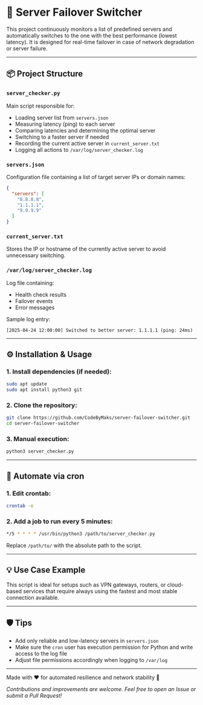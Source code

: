 # 🚀 Server Failover Switcher

This project continuously monitors a list of predefined servers and automatically switches to the one with the best performance (lowest latency). It is designed for real-time failover in case of network degradation or server failure.

---

## 📦 Project Structure

### `server_checker.py`
Main script responsible for:
- Loading server list from `servers.json`
- Measuring latency (ping) to each server
- Comparing latencies and determining the optimal server
- Switching to a faster server if needed
- Recording the current active server in `current_server.txt`
- Logging all actions to `/var/log/server_checker.log`

### `servers.json`
Configuration file containing a list of target server IPs or domain names:
```json
{
  "servers": [
    "8.8.8.8",
    "1.1.1.1",
    "9.9.9.9"
  ]
}
```

### `current_server.txt`
Stores the IP or hostname of the currently active server to avoid unnecessary switching.

### `/var/log/server_checker.log`
Log file containing:
- Health check results
- Failover events
- Error messages

Sample log entry:
```
[2025-04-24 12:00:00] Switched to better server: 1.1.1.1 (ping: 24ms)
```

---

## ⚙️ Installation & Usage

### 1. Install dependencies (if needed):
```bash
sudo apt update
sudo apt install python3 git
```

### 2. Clone the repository:
```bash
git clone https://github.com/CodeByMaks/server-failover-switcher.git
cd server-failover-switcher
```

### 3. Manual execution:
```bash
python3 server_checker.py
```

---

## 🔁 Automate via cron

### 1. Edit crontab:
```bash
crontab -e
```

### 2. Add a job to run every 5 minutes:
```bash
*/5 * * * * /usr/bin/python3 /path/to/server_checker.py
```
Replace `/path/to/` with the absolute path to the script.

---

## 💡 Use Case Example
This script is ideal for setups such as VPN gateways, routers, or cloud-based services that require always using the fastest and most stable connection available.

---

## 🛡 Tips
- Add only reliable and low-latency servers in `servers.json`
- Make sure the `cron` user has execution permission for Python and write access to the log file
- Adjust file permissions accordingly when logging to `/var/log`

---

Made with ❤️ for automated resilience and network stability 🙌

_Contributions and improvements are welcome. Feel free to open an Issue or submit a Pull Request!_